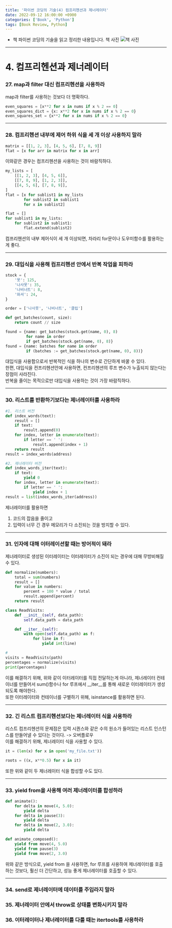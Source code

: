 ```yaml
---
title: '파이썬 코딩의 기술(4) 컴프리헨션과 제너레이터'
date: 2022-09-12 16:00:00 +0900
categories: ['Book', 'Python']
tags: [Book Review, Python]
---
```


- 책 파이썬 코딩의 기술을 읽고 정리한 내용입니다.
책 사진
![책 사진](../assets/img/book_cover)

---
# 4. 컴프리헨션과 제너레이터
### 27. map과 filter 대신 컴프리헨션을 사용하라
map과 filter를 사용하는 것보다 더 명확하다.
```py
even_squares = [x**2 for x in nums if x % 2 == 0]
even_squares_dict = {x: x**2 for x in nums if x % 2 == 0}
even_squares_set = {x**2 for x in nums if x % 2 == 0}
```

---

### 28. 컴프리헨션 내부에 제어 하위 식을 세 개 이상 사용하지 말라
```py
matrix = [[1, 2, 3], [4, 5, 6], [7, 8, 9]]
flat = [x for arr in matrix for x in arr]
```
이와같은 경우는 컴프리헨션을 사용하는 것이 바람직하다. 

```py
my_lists = [
    [[1, 2, 3], [4, 5, 6]],
    [[7, 8, 9], [1, 2, 3]],
    [[4, 5, 6], [7, 8, 9]],
]
flat = [x for sublist1 in my_lists
        for sublist2 in sublist1
        for x in sublist2]

flat = []
for sublist1 in my_lists:
    for sublist2 in sublist1:
        flat.extend(sublist2)
```
컴프리헨션의 내부 제어식이 세 개 이상되면, 차라리 for문이나 도우미함수를 활용하는게 좋다.

---

### 29. 대입식을 사용해 컴프리헨션 안에서 반복 작업을 피하라
```py
stock = {
    '못': 125,
    '나사못': 35,
    '나비너트': 8,
    '와셔': 24,
}

order = ['나사못', '나비너트', '클립']

def get_batches(count, size):
    return count // size

found = {name: get_batches(stock.get(name, 0), 8)
         for name in order
         if get_batches(stock.get(name, 0), 8)}
found = {name: batches for name in order
         if (batches := get_batches(stock.get(name, 0), 8))}
```
대입식을 사용함으로서 반복적인 식을 하나의 변수로 간단하게 바꿀 수 있다.  
한편, 대입식을 컨프리헨션안에 사용하면, 컨프리헨션의 루프 변수가 누출되지 않는다는 장점이 사라진다.  
반복을 줄이는 목적으로만 대입식을 사용하는 것이 가장 바람직하다.

---

### 30. 리스트를 반환하기보다는 제너레이터를 사용하라
```py
#1. 리스트 버전
def index_words(text):
    result = []
    if text:
        result.append(0)
    for index, letter in enumerate(text):
        if letter == ' ':
            result.append(index + 1)
    return result
result = index_words(address)

#2. 제너레이터 버전
def index_words_iter(text):
    if text:
        yield 0
    for index, letter in enumerate(text):
        if letter == ' ':
            yield index + 1
result = list(index_words_iter(address))
```
제너레이터를 활용하면
1. 코드의 잡음을 줄이고
2. 입력이 너무 긴 경우 메모리가 다 소진되는 것을 방지할 수 있다.

---

### 31. 인자에 대해 이터레이션할 때는 방어적이 돼라
제너레이터로 생성된 이터레이터는 이터레이터가 소진이 되는 경우에 대해 무방비해질 수 있다.
```py
def normalize(numbers):
    total = sum(numbers)
    result = []
    for value in numbers:
        percent = 100 * value / total
        result.append(percent)
    return result

class ReadVisits:
    def __init__(self, data_path):
        self.data_path = data_path

    def __iter__(self):
        with open(self.data_path) as f:
            for line in f:
                yield int(line)

#
visits = ReadVisits(path)
percentages = normalize(visits)
print(percentages)
```
이를 해결하기 위해, 위와 같이 이터레이터를 직접 전달하는게 아니라, 제너레이터 컨테이너를 만들어서 sum()함수나 for 루프에서 __iter__를 통해 새로운 이터레이터가 생성되도록 해야한다.  
또한 이터레이터와 컨테이너를 구별하기 위해, isinstance를 활용하면 된다.

---

### 32. 긴 리스트 컴프리헨션보다는 제너레이터 식을 사용하라
리스트 컴프리헨션의 문제점은 입력 시퀀스와 같은 수의 원소가 들어있는 리스트 인스턴스를 만들어낼 수 있다는 것이다. -> 오버플로우  
이를 해결하기 위해, 제너레이터 식을 사용할 수 있다.
```py
it = (len(x) for x in open('my_file.txt'))

roots = ((x, x**0.5) for x in it)
```
또한 위와 같이 두 제너레이터 식을 합성할 수도 있다.

---

### 33. yield from을 사용해 여러 제너레이터를 합성하라
```py
def animate():
    for delta in move(4, 5.0):
        yield delta
    for delta in pause(3):
        yield delta
    for delta in move(2, 3.0):
        yield delta

def animate_composed():
    yield from move(4, 5.0)
    yield from pause(3)
    yield from move(2, 3.0)
```
위와 같은 방식으로, yield from 을 사용하면, for 루프를 사용하여 제너레이터를 호출하는 것보다, 훨신 더 간단하고, 성능 좋게 제너레이터를 호출할 수 있다.

---

### 34. send로 제너레이터에 데이터를 주입라지 말라
### 35. 제너레이터 안에서 throw로 상태를 변화시키지 말라
### 36. 이터레이터나 제너레이터를 다룰 때는 itertools를 사용하라
